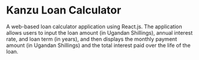 # Kanzu Loan Calculator

A web-based loan calculator application using React.js. The application allows users to input the loan amount (in Ugandan Shillings), annual interest rate, and loan term (in years), and then displays the monthly payment amount (in Ugandan Shillings) and the total interest paid over the life of the loan.

